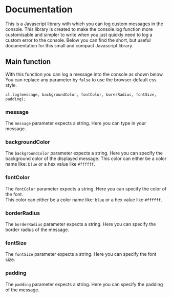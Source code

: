 # Documentation
This is a Javascript library with which you can log custom messages in the console.
This library is created to make the console.log function more customisable and simpler to write when you just quickly need to log a custom error to the console.
Below you can find the short, but useful documentation for this small and compact Javascript library.

## Main function

With this function you can log a message into the console as shown below.
You can replace any parameter by ```false``` to use the browser-default css style.

```
cl.log(message, backgroundColor, fontColor, borerRadius, fontSize, padding);
```

### message

The ```message``` parameter expects a string. Here you can type in your message.

### backgroundColor

The ```backgroundColor``` parameter expects a string. Here you can specify the background color of the displayed message.
This color can either be a color name like: ```blue``` or a hex value like ```#ffffff```.

### fontColor

The ```fontColor``` parameter expects a string. Here you can specify the color of the font.  
This color can either be a color name like: ```blue``` or a hex value like ```#ffffff```.

### borderRadius

The ```borderRadius``` parameter expects a string. Here you can specify the border radius of the message.

### fontSize

The ```fontSize``` parameter expects a string. Here you can specify the font size.

### padding

The ```padding``` parameter expects a string. Here you can specify the padding of the message.
